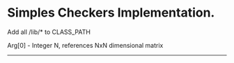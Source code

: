 # Simples Checkers Implementation.

Add all /lib/* to CLASS_PATH

Arg[0] - Integer N, references NxN dimensional matrix

---

